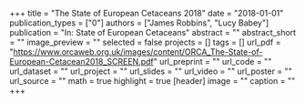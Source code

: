 +++
title = "The State of European Cetaceans 2018"
date = "2018-01-01"
publication_types = ["0"]
authors = ["James Robbins", "Lucy Babey"]
publication = "In: State of European Cetaceans"
abstract = ""
abstract_short = ""
image_preview = ""
selected = false
projects = []
tags = []
url_pdf = "https://www.orcaweb.org.uk/images/content/ORCA_The-State-of-European-Cetacean2018_SCREEN.pdf"
url_preprint = ""
url_code = ""
url_dataset = ""
url_project = ""
url_slides = ""
url_video = ""
url_poster = ""
url_source = ""
math = true
highlight = true
[header]
image = ""
caption = ""
+++
